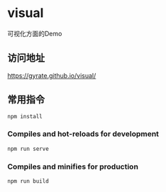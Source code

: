 # visual
可视化方面的Demo

## 访问地址

https://gyrate.github.io/visual/

## 常用指令
```
npm install
```

### Compiles and hot-reloads for development
```
npm run serve
```

### Compiles and minifies for production
```
npm run build
```
